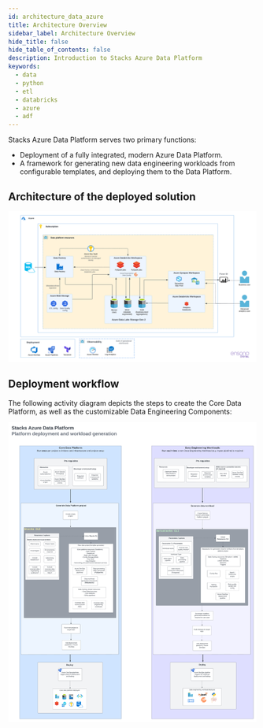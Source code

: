 ```yaml
---
id: architecture_data_azure
title: Architecture Overview
sidebar_label: Architecture Overview
hide_title: false
hide_table_of_contents: false
description: Introduction to Stacks Azure Data Platform
keywords:
  - data
  - python
  - etl
  - databricks
  - azure
  - adf
---
```


Stacks Azure Data Platform serves two primary functions:

* Deployment of a fully integrated, modern Azure Data Platform.
* A framework for generating new data engineering workloads from configurable templates, and deploying them to the Data Platform.

## Architecture of the deployed solution

![High-level architecture.png](../images/Stacks_Azure_Data_Platform-HLD.png)

## Deployment workflow

The following activity diagram depicts the steps to create the Core Data Platform, as well as the
customizable Data Engineering Components:

![DeploymentWorkflow.png](../images/deployment_workflow.png)
